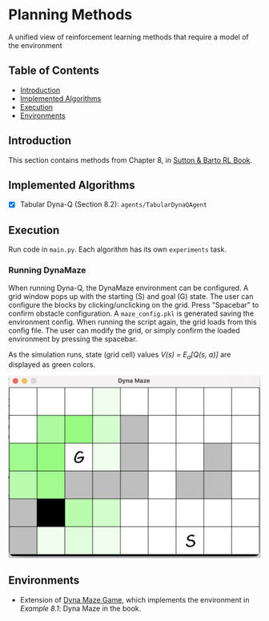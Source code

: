 [Sutton & Barto RL Book]: http://incompleteideas.net/book/RLbook2020.pdf
[Dyna Maze Game]: https://github.com/konantian/Dyna-Maze-Game/tree/master


# Planning Methods
A unified view of reinforcement learning methods that require a model of the environment

## Table of Contents
- [Introduction](#introduction)
- [Implemented Algorithms](#implemented-algorithms)
- [Execution](#execution)
- [Environments](#environments)

## Introduction
This section contains methods from Chapter 8, in [Sutton & Barto RL Book].

## Implemented Algorithms
- [x] Tabular Dyna-Q (Section 8.2): `agents/TabularDynaQAgent`

## Execution
Run code in `main.py`. Each algorithm has its own `experiments` task.

### Running DynaMaze
When running Dyna-Q, the DynaMaze environment can be configured. 
A grid window pops up with the starting (S) and goal (G) state.
The user can configure the blocks by clicking/unclicking on the grid. 
Press "Spacebar" to confirm obstacle configuration. 
A `maze_config.pkl` is generated saving the environment config.
When running the script again, the grid loads from this config file. 
The user can modify the grid, or simply confirm the loaded environment by pressing the spacebar.

As the simulation runs, state (grid cell) values _V(s) = E<sub>a</sub>[Q(s, a)]_ are displayed as green colors.

![grid](images/grid.png)


## Environments
- Extension of [Dyna Maze Game], which implements the environment in _Example 8.1_: Dyna Maze in the book.
